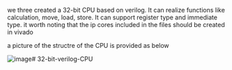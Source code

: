 we three created a 32-bit CPU based on verilog. It can realize functions like calculation, move, load, store. It can support register type and immediate type.
it worth noting that the ip cores included in the files should be created in vivado

a picture of the structre of the CPU is provided as below

![image](https://github.com/xxdszcpg/32-bit-verilog-CPU/assets/161484179/c919ed77-4edb-44bb-814b-850674f6c765)# 32-bit-verilog-CPU
